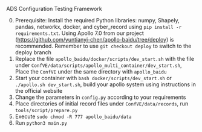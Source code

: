 ADS Configuration Testing Framework

0. Prerequisite: Install the required Python libraries: numpy, Shapely, pandas, networkx, docker, and cyber_record using `pip install -r requirements.txt`. 
    Using Apollo 7.0 from our project (https://github.com/yuntianyi-chen/apollo-baidu/tree/deploy) is recommended. Remember to use `git checkout deploy` to switch to the deploy branch
1. Replace the file `apollo_baidu/docker/scripts/dev_start.sh` with the file under `ConfVE/data/scripts/apollo_multi_container/dev_start.sh`, Place the `ConfVE` under the same directory with `apollo_baidu`
2. Start your container with `bash docker/scripts/dev_start.sh` or `./apollo.sh dev_start.sh`, build your apollo system using instructions in the official website
3. Change the parameters in `config.py` according to your requirements
4. Place directories of initial record files under `ConfVE/data/records`, run `tools/script/prepare.py`
5. Execute `sudo chmod -R 777 apollo_baidu/data`
6. Run `python3 main.py`
